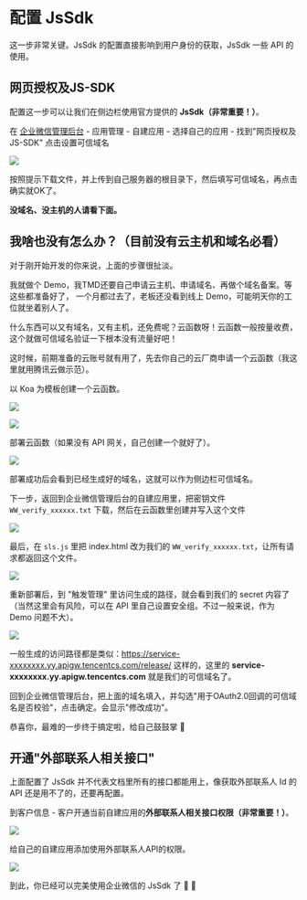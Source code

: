 # 配置 JsSdk

这一步非常关键。JsSdk 的配置直接影响到用户身份的获取，JsSdk 一些 API 的使用。

## 网页授权及JS-SDK

配置这一步可以让我们在侧边栏使用官方提供的 **JsSdk（非常重要！）**。

在 [企业微信管理后台](https://work.weixin.qq.com/) - 应用管理 - 自建应用 - 选择自己的应用 - 找到"网页授权及JS-SDK" 点击设置可信域名

![](./images/config_trusted_url.png)

按照提示下载文件，并上传到自己服务器的根目录下，然后填写可信域名，再点击确实就OK了。

**没域名、没主机的人请看下面。**

## 我啥也没有怎么办？（目前没有云主机和域名必看）

对于刚开始开发的你来说，上面的步骤很扯淡。

我就做个 Demo，我TMD还要自己申请云主机、申请域名、再做个域名备案。等这些都准备好了，
一个月都过去了，老板还没看到线上 Demo，可能明天你的工位就坐着别人了。

什么东西可以又有域名，又有主机，还免费呢？云函数呀！云函数一般按量收费，这个就做可信域名验证一下根本没有流量好吧！

这时候，前期准备的云账号就有用了，先去你自己的云厂商申请一个云函数（我这里就用腾讯云做示范）。

以 Koa 为模板创建一个云函数。

![](./images/create-scf-1.png)

![](./images/create-scf-2.png)

部署云函数（如果没有 API 网关，自己创建一个就好了）。

![](./images/scf-created.png)

部署成功后会看到已经生成好的域名，这就可以作为侧边栏可信域名。

下一步，返回到企业微信管理后台的自建应用里，把密钥文件 `WW_verify_xxxxxx.txt` 下载，然后在云函数里创建并写入这个文件

![](./images/create-secret.png)

最后，在 `sls.js` 里把 index.html 改为我们的 `WW_verify_xxxxxx.txt`，让所有请求都返回这个文件。

![](./images/koa_secret.png)

重新部署后，到 "触发管理" 里访问生成的路径，就会看到我们的 secret 内容了（当然这里会有风险，可以在 API 里自己设置安全组。不过一般来说，作为 Demo 问题不大）。

![](./images/check-secret.png)

一般生成的访问路径都是类似：https://service-xxxxxxxx.yy.apigw.tencentcs.com/release/ 这样的，这里的 **service-xxxxxxxx.yy.apigw.tencentcs.com** 
就是我们的可信域名了。

回到企业微信管理后台，把上面的域名填入，并勾选"用于OAuth2.0回调的可信域名是否校验"，点击确定。会显示"修改成功"。

恭喜你，最难的一步终于搞定啦，给自己鼓鼓掌 👏

## 开通"外部联系人相关接口"

上面配置了 JsSdk 并不代表文档里所有的接口都能用上，像获取外部联系人 Id 的 API 还是用不了的，还要再配置。

到客户信息 - 客户开通当前自建应用的**外部联系人相关接口权限（非常重要！）**。

![](./images/config-external-permission.png)

给自己的自建应用添加使用外部联系人API的权限。

![](./images/add-external-permission.png)

到此，你已经可以完美使用企业微信的 JsSdk 了 🙌 🎉
